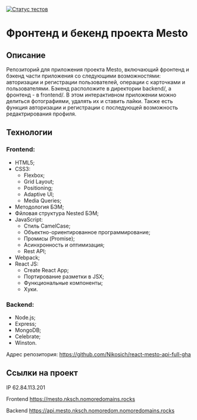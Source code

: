 [![Статус тестов](../../actions/workflows/tests.yml/badge.svg)](../../actions/workflows/tests.yml)

# Фронтенд и бекенд проекта Mesto 

## Описание 

Репозиторий для приложения проекта Mesto, включающий фронтенд и бэкенд части приложения со следующими возможностями: авторизации и регистрации пользователей, операции с карточками и пользователями. Бэкенд расположите в директории backend/, а фронтенд - в frontend/. В этом интерактивном приложении можно делиться фотографиями, удалять их и ставить лайки. Также есть функция авторизации и регистрации с последующей возможность редактрирования профиля.

## Технологии 

### Frontend:
- HTML5;
- CSS3:
  - Flexbox;
  - Grid Layout;
  - Positioning;
  - Adaptive UI;
  - Media Queries;
- Методология БЭМ;
- Фйловая структура Nested БЭМ;
- JavaScript:
  - Стиль CamelCase;
  - Объектно-ориентированное программирование;
  - Промисы (Promise);
  - Асинхронность и оптимизация;
  - Rest API;
- Webpack;
- React JS:
  - Create React App;
  - Портирование разметки в JSX;
  - Функциональные компоненты;
  - Хуки.

### Backend:
- Node.js;
- Express;
- MongoDB;
- Сelebrate;
- Winston.

Адрес репозитория: https://github.com/Nikosich/react-mesto-api-full-gha

## Ссылки на проект

IP 62.84.113.201

Frontend https://mesto.nksch.nomoredomains.rocks

Backend https://api.mesto.nksch.nomoredom.nomoredomains.rocks
